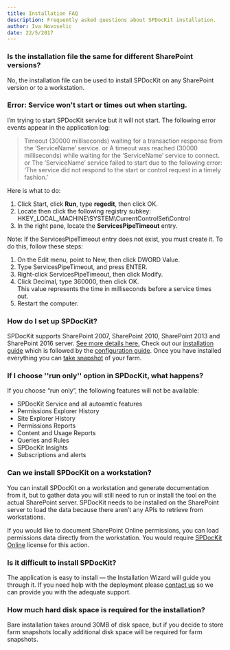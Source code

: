 ```yaml
---
title: Installation FAQ
description: Frequently asked questions about SPDocKit installation.
author: Iva Novoselic
date: 22/5/2017
---
```


### Is the installation file the same for different SharePoint versions?
No, the installation file can be used to install SPDocKit on any SharePoint version or to a workstation.

### Error: Service won't start or times out when starting. 
I’m trying to start SPDocKit service but it will not start. The following error events appear in the application log:
> Timeout (30000 milliseconds) waiting for a transaction response from the ‘ServiceName’ service.
or
>A timeout was reached (30000 milliseconds) while waiting for the ‘ServiceName’ service to connect.
or
>The ‘ServiceName’ service failed to start due to the following error:
‘The service did not respond to the start or control request in a timely fashion.’

Here is what to do:

1. Click Start, click __Run__, type __regedit__, then click OK.
1. Locate then click the following registry subkey: HKEY_LOCAL_MACHINE\SYSTEM\CurrentControlSet\Control
1. In the right pane, locate the __ServicesPipeTimeout__ entry.

Note: If the ServicesPipeTimeout entry does not exist, you must create it. To do this, follow these steps:

1. On the Edit menu, point to New, then click DWORD Value.
1. Type ServicesPipeTimeout, and press ENTER.
1. Right-click ServicesPipeTimeout, then click Modify.
1. Click Decimal, type 360000, then click OK.  
This value represents the time in milliseconds before a service times out.
1. Restart the computer.

### How do I set up SPDocKit?

SPDocKit supports SharePoint 2007, SharePoint 2010, SharePoint 2013 and SharePoint 2016 server. [See more details here.](#internal/requirements/system-requirements)
Check out our [installation guide](#internal/installation/instalaltion-guide) which is followed by the [configuration guide](#internal/configuration/configure-spdockit).
Once you have installed everything you can [take snapshot](#internal/how-to/sharepoint-farm-snapshots/maunal-snapshots) of your farm.

### If I choose ''run only'' option in SPDocKit, what happens?
If you choose “run only”, the following features will not be available:

* SPDocKit Service and all autoamtic features
* Permissions Explorer History
* Site Explorer History
* Permissions Reports
* Content and Usage Reports
* Queries and Rules
* SPDocKit Insights
* Subscriptions and alerts

### Can we install SPDocKit on a workstation?

You can install SPDocKit on a workstation and generate documentation from it, but to gather data you will still need to run or install the tool on the actual SharePoint server. SPDocKit needs to be installed on the SharePoint server to load the data because there aren’t any APIs to retrieve from workstations.  

If you would like to document SharePoint Online permissions, you can load permissions data directly from the workstation. You would require [SPDocKit Online](https://www.spdockit.com/orders/) license for this action.

### Is it difficult to install SPDocKit?

The application is easy to install — the Installation Wizard will guide you through it. If you need help with the deployment please [contact us](https://www.spdockit.com/support/contact-us/) so we can provide you with the adequate support.

### How much hard disk space is required for the installation?

Bare installation takes around 30MB of disk space, but if you decide to store farm snapshots locally additional disk space will be required for farm snapshots. 
